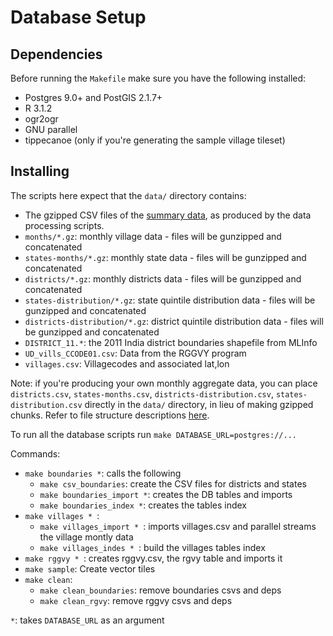 # Database Setup

## Dependencies

Before running the `Makefile` make sure you have the following installed:
- Postgres 9.0+ and PostGIS 2.1.7+
- R 3.1.2
- ogr2ogr
- GNU parallel
- tippecanoe (only if you're generating the sample village tileset)

## Installing

The scripts here expect that the `data/` directory contains:

 - The gzipped CSV files of the [summary data](../summaries/README.md), as produced by the data processing scripts.
  - `months/*.gz`: monthly village data - files will be gunzipped and concatenated
  - `states-months/*.gz`: monthly state data - files will be gunzipped and concatenated
  - `districts/*.gz`: monthly districts data - files will be gunzipped and concatenated
  - `states-distribution/*.gz`: state quintile distribution data - files will be gunzipped and concatenated
  - `districts-distribution/*.gz`: district quintile distribution data - files will be gunzipped and concatenated
 - `DISTRICT_11.*`: the 2011 India district boundaries shapefile from MLInfo
 - `UD_vills_CCODE01.csv`: Data from the RGGVY program
 - `villages.csv`: Villagecodes and associated lat,lon

Note: if you're producing your own monthly aggregate data, you can place `districts.csv`, `states-months.csv`,
`districts-distribution.csv`, `states-distribution.csv` directly in the `data/`
directory, in lieu of making gzipped chunks. Refer to file structure
descriptions [here](../summaries/README.md).

To run all the database scripts run `make DATABASE_URL=postgres://...`

Commands:
- `make boundaries *`: calls the following
  - `make csv_boundaries`: create the CSV files for districts and states
  - `make boundaries_import *`: creates the DB tables and imports
  - `make boundaries_index *`: creates the tables index
- `make villages * `:
  - `make villages_import * `: imports villages.csv and parallel streams the village montly data
  - `make villages_indes * `: build the villages tables index
- `make rggvy * `: creates rggvy.csv, the rgvy table and imports it
- `make sample`: Create vector tiles
- `make clean`:
  - `make clean_boundaries`: remove boundaries csvs and deps
  - `make clean_rgvy`: remove rggvy csvs and deps


 `*`: takes `DATABASE_URL` as an argument


